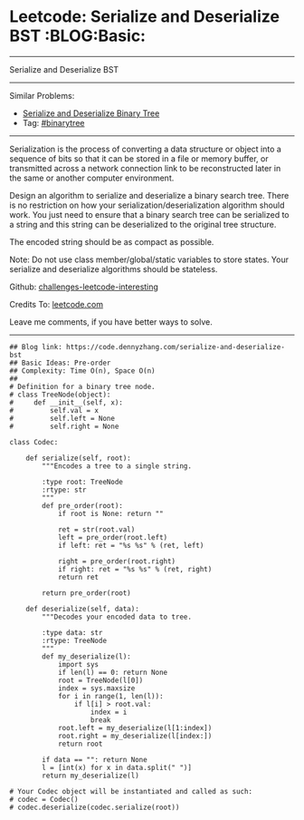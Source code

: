 # Leetcode: Serialize and Deserialize BST     :BLOG:Basic:


---

Serialize and Deserialize BST  

---

Similar Problems:  
-   [Serialize and Deserialize Binary Tree](https://code.dennyzhang.com/serialize-and-deserialize-binary-tree)
-   Tag: [#binarytree](https://code.dennyzhang.com/tag/binarytree)

---

Serialization is the process of converting a data structure or object into a sequence of bits so that it can be stored in a file or memory buffer, or transmitted across a network connection link to be reconstructed later in the same or another computer environment.  

Design an algorithm to serialize and deserialize a binary search tree. There is no restriction on how your serialization/deserialization algorithm should work. You just need to ensure that a binary search tree can be serialized to a string and this string can be deserialized to the original tree structure.  

The encoded string should be as compact as possible.  

Note: Do not use class member/global/static variables to store states. Your serialize and deserialize algorithms should be stateless.  

Github: [challenges-leetcode-interesting](https://github.com/DennyZhang/challenges-leetcode-interesting/tree/master/serialize-and-deserialize-bst)  

Credits To: [leetcode.com](https://leetcode.com/problems/serialize-and-deserialize-bst/description/)  

Leave me comments, if you have better ways to solve.  

---

    ## Blog link: https://code.dennyzhang.com/serialize-and-deserialize-bst
    ## Basic Ideas: Pre-order
    ## Complexity: Time O(n), Space O(n)
    ##
    # Definition for a binary tree node.
    # class TreeNode(object):
    #     def __init__(self, x):
    #         self.val = x
    #         self.left = None
    #         self.right = None
    
    class Codec:
    
        def serialize(self, root):
            """Encodes a tree to a single string.
    
            :type root: TreeNode
            :rtype: str
            """
            def pre_order(root):
                if root is None: return ""
    
                ret = str(root.val)
                left = pre_order(root.left)
                if left: ret = "%s %s" % (ret, left)
    
                right = pre_order(root.right)
                if right: ret = "%s %s" % (ret, right)
                return ret
    
            return pre_order(root)
    
        def deserialize(self, data):
            """Decodes your encoded data to tree.
    
            :type data: str
            :rtype: TreeNode
            """
            def my_deserialize(l):
                import sys
                if len(l) == 0: return None
                root = TreeNode(l[0])
                index = sys.maxsize
                for i in range(1, len(l)):
                    if l[i] > root.val:
                        index = i
                        break
                root.left = my_deserialize(l[1:index])
                root.right = my_deserialize(l[index:])
                return root
    
            if data == "": return None
            l = [int(x) for x in data.split(" ")]
            return my_deserialize(l)        
    
    # Your Codec object will be instantiated and called as such:
    # codec = Codec()
    # codec.deserialize(codec.serialize(root))